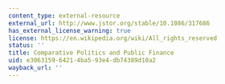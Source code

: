 ```yaml
---
content_type: external-resource
external_url: http://www.jstor.org/stable/10.1086/317686
has_external_license_warning: true
license: https://en.wikipedia.org/wiki/All_rights_reserved
status: ''
title: Comparative Politics and Public Finance
uid: e3063159-6421-4ba5-93e4-db74389d10a2
wayback_url: ''
---
```

